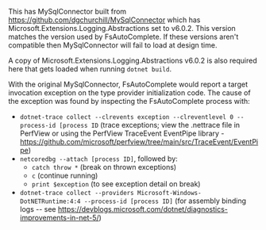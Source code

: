 This has MySqlConnector built from https://github.com/dgchurchill/MySqlConnector which has Microsoft.Extensions.Logging.Abstractions set to v6.0.2.
This version matches the version used by FsAutoComplete.
If these versions aren't compatible then MySqlConnector will fail to load at design time.

A copy of Microsoft.Extensions.Logging.Abstractions v6.0.2 is also required here that gets loaded when running `dotnet build`.

With the original MySqlConnector, FsAutoComplete would report a target invocation exception on the type provider initialization code.
The cause of the exception was found by inspecting the FsAutoComplete process with:
- `dotnet-trace collect --clrevents exception --clreventlevel 0 --process-id [process ID` (trace exceptions; view the .nettrace file in PerfView or using the PerfView TraceEvent EventPipe library - https://github.com/microsoft/perfview/tree/main/src/TraceEvent/EventPipe)
- `netcoredbg --attach [process ID]`, followed by:
    - `catch throw *` (break on thrown exceptions)
    - `c` (continue running)
    - `print $exception` (to see exception detail on break)
- `dotnet-trace collect --providers Microsoft-Windows-DotNETRuntime:4:4 --process-id [process ID]` (for assembly binding logs -- see https://devblogs.microsoft.com/dotnet/diagnostics-improvements-in-net-5/)
